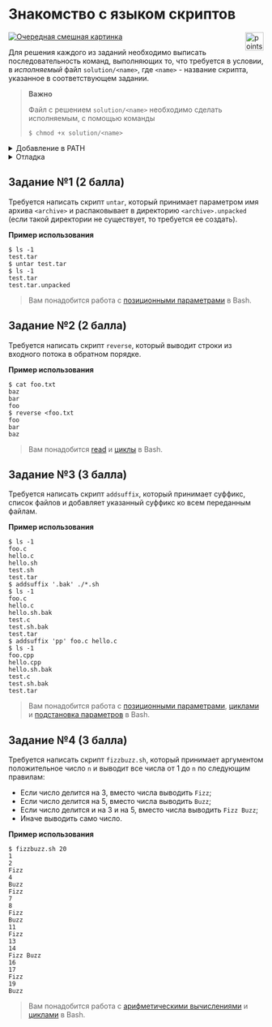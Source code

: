 # Знакомство с языком скриптов

<img alt="points bar" align="right" height="36" src="../../blob/badges/.github/badges/points-bar.svg" />

[![Очередная смешная картинка](https://imgs.xkcd.com/comics/the_general_problem.png)](https://xkcd.com/974/)


Для решения каждого из заданий необходимо выписать последовательность команд,
выполняющих то, что требуется в условии, в *исполняемый* файл `solution/<name>`,
где `<name>` - название скрипта, указанное в соответствующем задании.

> **Важно**
>
> Файл с решением `solution/<name>` необходимо сделать исполняемым, с помощью команды
> ```console
> $ chmod +x solution/<name>
> ```

<details>
  <summary>Добавление в PATH</summary>

Для запуска скрипта без указания полного пути до него, можно его скопировать
(или создать [символическую ссылку](https://en.wikipedia.org/wiki/Symbolic_link#POSIX_and_Unix-like_operating_systems)
на скрипт) в какую-либо директорию, входящую в переменную окружения `PATH`.

Стандартной директорией для пользовательских скриптов является `~/.local/bin`,
которая по умолчанию должна быть включена в `PATH`.

</details>

<details>
  <summary>Отладка</summary>

Для локальной отладки можно запустить ваше решение с помощью следующей команды:
```console
$ bash -xe solution/<name>
```
Параметры `-xe` (`-x` и `-e`) включают логирование выполненных команд и
завершение исполнения при первой ошибке, что бывает очень полезно при отладке скриптов.
Более подробное описание этих и других опций утилиты `bash` можно получить с помощью
```console
$ bash -c "help set"
```
</details>

## Задание №1 (2 балла)

Требуется написать скрипт `untar`, который принимает параметром имя архива `<archive>`
и распаковывает в директорию `<archive>.unpacked` (если такой директории не существует,
то требуется ее создать).

**Пример использования**
```console
$ ls -1
test.tar
$ untar test.tar
$ ls -1
test.tar
test.tar.unpacked
```

> Вам понадобится работа с [позиционными параметрами](https://www.gnu.org/software/bash/manual/bash.html#Shell-Parameters) в Bash.

## Задание №2 (2 балла)

Требуется написать скрипт `reverse`, который выводит строки из входного потока
в обратном порядке.

**Пример использования**
```console
$ cat foo.txt
baz
bar
foo
$ reverse <foo.txt
foo
bar
baz
```

> Вам понадобится [read](https://www.gnu.org/software/bash/manual/bash.html#index-read)
> и [циклы](https://www.gnu.org/software/bash/manual/bash.html#Looping-Constructs) в Bash.

## Задание №3 (3 балла)

Требуется написать скрипт `addsuffix`, который принимает суффикс,
список файлов и добавляет указанный суффикс ко всем переданным файлам.

**Пример использования**
```console
$ ls -1
foo.c
hello.c
hello.sh
test.sh
test.tar
$ addsuffix '.bak' ./*.sh
$ ls -1
foo.c
hello.c
hello.sh.bak
test.c
test.sh.bak
test.tar
$ addsuffix 'pp' foo.c hello.c
$ ls -1
foo.cpp
hello.cpp
hello.sh.bak
test.c
test.sh.bak
test.tar
```

> Вам понадобится работа с [позиционными параметрами](https://www.gnu.org/software/bash/manual/bash.html#Shell-Parameters),
> [циклами](https://www.gnu.org/software/bash/manual/bash.html#Looping-Constructs)
> и [подстановка параметров](https://www.gnu.org/software/bash/manual/bash.html#Shell-Parameter-Expansion) в Bash.

## Задание №4 (3 балла)

Требуется написать скрипт `fizzbuzz.sh`, который принимает аргументом положительное число `n`
и выводит все числа от 1 до `n` по следующим правилам:

- Если число делится на 3, вместо числа выводить `Fizz`;
- Если число делится на 5, вместо числа выводить `Buzz`;
- Если число делится и на 3 и на 5, вместо числа выводить `Fizz Buzz`;
- Иначе выводить само число.

**Пример использования**
```console
$ fizzbuzz.sh 20
1
2
Fizz
4
Buzz
Fizz
7
8
Fizz
Buzz
11
Fizz
13
14
Fizz Buzz
16
17
Fizz
19
Buzz
```

> Вам понадобится работа с [арифметическими вычислениями](https://www.gnu.org/software/bash/manual/bash.html#Shell-Arithmetic)
> и [циклами](https://www.gnu.org/software/bash/manual/bash.html#Looping-Constructs) в Bash.
